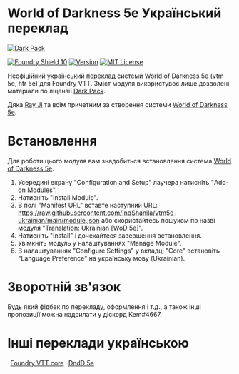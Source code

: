 # World of Darkness 5e Український переклад
[![Dark Pack]][Dark Pack URL]

[![Foundry Shield 10]][Foundry URL]
[![Version]][Version URL]
[![MIT License]][MIT URL]

Неофіційний український переклад системи World of Darkness 5e (vtm 5e, htr 5e) для Foundry VTT. Зміст модуля використувоє лише дозволені матеріали по ліцензії [Dark Pack][Dark Pack URL].

Дяка [Ray Ji] та всім причетним за створення системи [World of Darkness 5e][World of Darkness 5e git].


# Встановлення
Для роботи цього модуля вам знадобиться встановлення система [World of Darkness 5e][World of Darkness 5e foundry].

1.  Усередині екрану "Configuration and Setup" лаучера натисніть "Add-on Modules".
2.  Натисніть "Install Module".
3.  В полі "Manifest URL" вставте наступний URL: https://raw.githubusercontent.com/InqShanila/vtm5e-ukrainian/main/module.json або скористайтесь пошуком по назві модуля "Translation: Ukrainian [WoD 5e]".
4.  Натисніть "Install" і дочекайтеся завершення встановлення.
5.  Увімкніть модуль у налаштуваннях "Manage Module".
6.  В налаштуваннях "Configure Settings" у вкладці "Core" встановіть "Language Preference" на українську мову (Ukrainian).


# Зворотній зв'язок
Будь який фідбек по перекладу, оформлення і т.д., а також інші пропозиції можна надсилати у діскорд Kem#4667.


# Інші переклади українською
-[Foundry VTT core][Foundry VTT core ua]
-[DndD 5e][Dnd 5e ua]

[Foundry Shield 10]: https://img.shields.io/badge/Foundry-10-informational?style=flat-square
[Foundry URL]: https://foundryvtt.com

[Version]: https://img.shields.io/badge/Version-1.0.0-orange?style=flat-square
[Version URL]: https://foundryvtt.com

[Dark Pack]: https://s3-eu-north-1.amazonaws.com/pdx-campaign-wp-data/uploads/sites/10/2021/10/05102936/darkpack_logo2-300x300.png
[Dark Pack URL]: https://www.worldofdarkness.com/dark-pack

[MIT License]: https://img.shields.io/badge/License-MIT-green?style=flat-square
[MIT URL]: https://github.com/InqShanila/vtm5e-ukrainian/blob/main/LICENSE.md

[Ray Ji]: https://github.com/Rayji96
[GMonlineua]: https://github.com/GMonlineua

[World of Darkness 5e git]: https://github.com/Rayji96/foundry-V5
[World of Darkness 5e foundry]: https://foundryvtt.com/packages/vtm5e

[Foundry VTT core ua]: https://github.com/roleplaysolovinoiu/Foundryvtt-ua
[Dnd 5e ua]: https://github.com/GMonlineua/Foundry-ua-dnd5e
